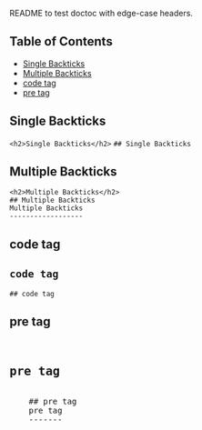 README to test doctoc with edge-case headers.

<!-- START doctoc generated TOC please keep comment here to allow auto update -->
<!-- DON'T EDIT THIS SECTION, INSTEAD RE-RUN doctoc TO UPDATE -->
## Table of Contents

- [Single Backticks](#single-backticks)
- [Multiple Backticks](#multiple-backticks)
- [code tag](#code-tag)
- [pre tag](#pre-tag)

<!-- END doctoc generated TOC please keep comment here to allow auto update -->


## Single Backticks
`<h2>Single Backticks</h2>`
`## Single Backticks`

## Multiple Backticks
```
<h2>Multiple Backticks</h2>
## Multiple Backticks
Multiple Backticks
------------------
```

## code tag
<code><h2>code tag</h2></code>
<code>## code tag</code>

## pre tag
<pre>
    <h2>pre tag</h2>
    ## pre tag
    pre tag
    -------
</pre>